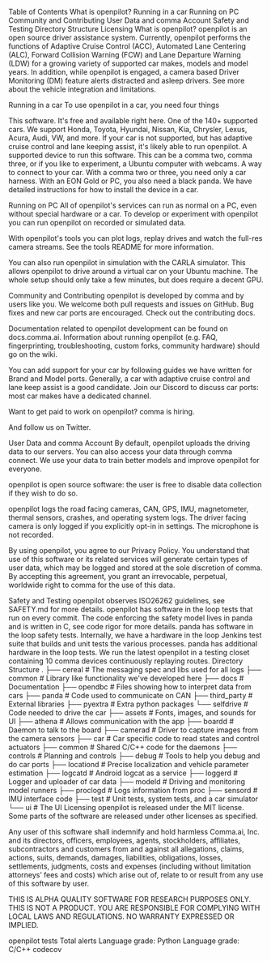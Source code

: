 
Table of Contents
What is openpilot?
Running in a car
Running on PC
Community and Contributing
User Data and comma Account
Safety and Testing
Directory Structure
Licensing
What is openpilot?
openpilot is an open source driver assistance system. Currently, openpilot performs the functions of Adaptive Cruise Control (ACC), Automated Lane Centering (ALC), Forward Collision Warning (FCW) and Lane Departure Warning (LDW) for a growing variety of supported car makes, models and model years. In addition, while openpilot is engaged, a camera based Driver Monitoring (DM) feature alerts distracted and asleep drivers. See more about the vehicle integration and limitations.

			
			
Running in a car
To use openpilot in a car, you need four things

This software. It's free and available right here.
One of the 140+ supported cars. We support Honda, Toyota, Hyundai, Nissan, Kia, Chrysler, Lexus, Acura, Audi, VW, and more. If your car is not supported, but has adaptive cruise control and lane keeping assist, it's likely able to run openpilot.
A supported device to run this software. This can be a comma two, comma three, or if you like to experiment, a Ubuntu computer with webcams.
A way to connect to your car. With a comma two or three, you need only a car harness. With an EON Gold or PC, you also need a black panda.
We have detailed instructions for how to install the device in a car.

Running on PC
All of openpilot's services can run as normal on a PC, even without special hardware or a car. To develop or experiment with openpilot you can run openpilot on recorded or simulated data.

With openpilot's tools you can plot logs, replay drives and watch the full-res camera streams. See the tools README for more information.

You can also run openpilot in simulation with the CARLA simulator. This allows openpilot to drive around a virtual car on your Ubuntu machine. The whole setup should only take a few minutes, but does require a decent GPU.

Community and Contributing
openpilot is developed by comma and by users like you. We welcome both pull requests and issues on GitHub. Bug fixes and new car ports are encouraged. Check out the contributing docs.

Documentation related to openpilot development can be found on docs.comma.ai. Information about running openpilot (e.g. FAQ, fingerprinting, troubleshooting, custom forks, community hardware) should go on the wiki.

You can add support for your car by following guides we have written for Brand and Model ports. Generally, a car with adaptive cruise control and lane keep assist is a good candidate. Join our Discord to discuss car ports: most car makes have a dedicated channel.

Want to get paid to work on openpilot? comma is hiring.

And follow us on Twitter.

User Data and comma Account
By default, openpilot uploads the driving data to our servers. You can also access your data through comma connect. We use your data to train better models and improve openpilot for everyone.

openpilot is open source software: the user is free to disable data collection if they wish to do so.

openpilot logs the road facing cameras, CAN, GPS, IMU, magnetometer, thermal sensors, crashes, and operating system logs. The driver facing camera is only logged if you explicitly opt-in in settings. The microphone is not recorded.

By using openpilot, you agree to our Privacy Policy. You understand that use of this software or its related services will generate certain types of user data, which may be logged and stored at the sole discretion of comma. By accepting this agreement, you grant an irrevocable, perpetual, worldwide right to comma for the use of this data.

Safety and Testing
openpilot observes ISO26262 guidelines, see SAFETY.md for more details.
openpilot has software in the loop tests that run on every commit.
The code enforcing the safety model lives in panda and is written in C, see code rigor for more details.
panda has software in the loop safety tests.
Internally, we have a hardware in the loop Jenkins test suite that builds and unit tests the various processes.
panda has additional hardware in the loop tests.
We run the latest openpilot in a testing closet containing 10 comma devices continuously replaying routes.
Directory Structure
.
├── cereal              # The messaging spec and libs used for all logs
├── common              # Library like functionality we've developed here
├── docs                # Documentation
├── opendbc             # Files showing how to interpret data from cars
├── panda               # Code used to communicate on CAN
├── third_party         # External libraries
├── pyextra             # Extra python packages
└── selfdrive           # Code needed to drive the car
    ├── assets          # Fonts, images, and sounds for UI
    ├── athena          # Allows communication with the app
    ├── boardd          # Daemon to talk to the board
    ├── camerad         # Driver to capture images from the camera sensors
    ├── car             # Car specific code to read states and control actuators
    ├── common          # Shared C/C++ code for the daemons
    ├── controls        # Planning and controls
    ├── debug           # Tools to help you debug and do car ports
    ├── locationd       # Precise localization and vehicle parameter estimation
    ├── logcatd         # Android logcat as a service
    ├── loggerd         # Logger and uploader of car data
    ├── modeld          # Driving and monitoring model runners
    ├── proclogd        # Logs information from proc
    ├── sensord         # IMU interface code
    ├── test            # Unit tests, system tests, and a car simulator
    └── ui              # The UI
Licensing
openpilot is released under the MIT license. Some parts of the software are released under other licenses as specified.

Any user of this software shall indemnify and hold harmless Comma.ai, Inc. and its directors, officers, employees, agents, stockholders, affiliates, subcontractors and customers from and against all allegations, claims, actions, suits, demands, damages, liabilities, obligations, losses, settlements, judgments, costs and expenses (including without limitation attorneys’ fees and costs) which arise out of, relate to or result from any use of this software by user.

THIS IS ALPHA QUALITY SOFTWARE FOR RESEARCH PURPOSES ONLY. THIS IS NOT A PRODUCT. YOU ARE RESPONSIBLE FOR COMPLYING WITH LOCAL LAWS AND REGULATIONS. NO WARRANTY EXPRESSED OR IMPLIED.

 

openpilot tests Total alerts Language grade: Python Language grade: C/C++ codecov
